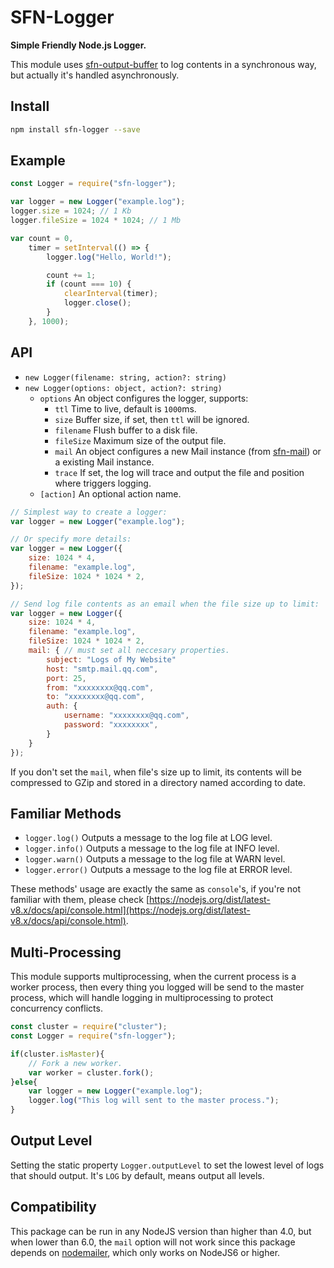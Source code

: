 # SFN-Logger

**Simple Friendly Node.js Logger.**

This module uses [sfn-output-buffer](https://github.com/hyurl/sfn-logger) to 
log contents in a synchronous way, but actually it's handled asynchronously.

## Install

```sh
npm install sfn-logger --save
```

## Example

```javascript
const Logger = require("sfn-logger");

var logger = new Logger("example.log");
logger.size = 1024; // 1 Kb
logger.fileSize = 1024 * 1024; // 1 Mb

var count = 0,
    timer = setInterval(() => {
        logger.log("Hello, World!");

        count += 1;
        if (count === 10) {
            clearInterval(timer);
            logger.close();
        }
    }, 1000);
```

## API

- `new Logger(filename: string, action?: string)`
- `new Logger(options: object, action?: string)`
    - `options` An object configures the logger, supports:
        - `ttl` Time to live, default is `1000`ms.
        - `size` Buffer size, if set, then `ttl` will be ignored.
        - `filename` Flush buffer to a disk file.
        - `fileSize` Maximum size of the output file.
        - `mail` An object configures a new Mail instance (from 
            [sfn-mail](https://github.com/hyurl/sfn-mail)) or a existing Mail 
            instance.
        - `trace` If set, the log will trace and output the file and position 
            where triggers logging.
    - `[action]` An optional action name.

```javascript
// Simplest way to create a logger:
var logger = new Logger("example.log");

// Or specify more details:
var logger = new Logger({
    size: 1024 * 4,
    filename: "example.log",
    fileSize: 1024 * 1024 * 2,
});

// Send log file contents as an email when the file size up to limit:
var logger = new Logger({
    size: 1024 * 4,
    filename: "example.log",
    fileSize: 1024 * 1024 * 2,
    mail: { // must set all neccesary properties.
        subject: "Logs of My Website"
        host: "smtp.mail.qq.com",
        port: 25,
        from: "xxxxxxxx@qq.com",
        to: "xxxxxxxx@qq.com",
        auth: {
            username: "xxxxxxxx@qq.com",
            password: "xxxxxxxx",
        }
    }
});
```

If you don't set the `mail`, when file's size up to limit, its contents will 
be compressed to GZip and stored in a directory named according to date.

## Familiar Methods

- `logger.log()` Outputs a message to the log file at LOG level.
- `logger.info()` Outputs a message to the log file at INFO level.
- `logger.warn()` Outputs a message to the log file at WARN level.
- `logger.error()` Outputs a message to the log file at ERROR level.

These methods' usage are exactly the same as `console`'s, if you're not 
familiar with them, please check 
[https://nodejs.org/dist/latest-v8.x/docs/api/console.html](https://nodejs.org/dist/latest-v8.x/docs/api/console.html).

## Multi-Processing

This module supports multiprocessing, when the current process is a worker 
process, then every thing you logged will be send to the master process, which
will handle logging in multiprocessing to protect concurrency conflicts.

```javascript
const cluster = require("cluster");
const Logger = require("sfn-logger");

if(cluster.isMaster){
    // Fork a new worker.
    var worker = cluster.fork();
}else{
    var logger = new Logger("example.log");
    logger.log("This log will sent to the master process.");
}
```

## Output Level

Setting the static property `Logger.outputLevel` to set the lowest level of logs 
that should output. It's `LOG` by default, means output all levels.

## Compatibility

This package can be run in any NodeJS version than higher than 4.0, but when 
lower than 6.0, the `mail` option will not work since this package 
depends on [nodemailer](https://github.com/nodemailer/nodemailer), which only 
works on NodeJS6 or higher.